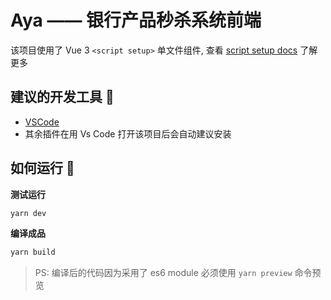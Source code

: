 # Aya —— 银行产品秒杀系统前端

该项目使用了 Vue 3 `<script setup>` 单文件组件, 查看 [script setup docs](https://v3.vuejs.org/api/sfc-script-setup.html#sfc-script-setup) 了解更多

## 建议的开发工具 🔧

- [VSCode](https://code.visualstudio.com/) 
- 其余插件在用 Vs Code 打开该项目后会自动建议安装

## 如何运行 🚀

**测试运行**
```bash 
yarn dev 
```

**编译成品**
```bash
yarn build
```

> PS: 编译后的代码因为采用了 es6 module 必须使用 `yarn preview` 命令预览